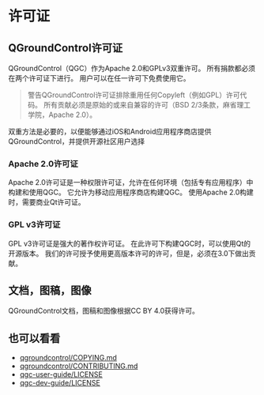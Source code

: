 # 许可证

## QGroundControl许可证

QGroundControl（QGC）作为Apache 2.0和GPLv3双重许可。 所有捐款都必须在两个许可证下进行。 用户可以在任一许可下免费使用它。

> 警告QGroundControl许可证排除重用任何Copyleft（例如GPL）许可代码。 所有贡献必须是原始的或来自兼容的许可（BSD 2/3条款，麻省理工学院，Apache 2.0）。

双重方法是必要的，以便能够通过iOS和Android应用程序商店提供QGroundControl，并提供开源社区用户选择

### Apache 2.0许可证

Apache 2.0许可证是一种权限许可证，允许在任何环境（包括专有应用程序）中构建和使用QGC。 它允许为移动应用程序商店构建QGC。 使用Apache 2.0构建时，需要商业Qt许可证。

### GPL v3许可证

GPL v3许可证是强大的著作权许可证。 在此许可下构建QGC时，可以使用Qt的开源版本。 我们的许可授予使用更高版本许可的许可，但是，必须在3.0下做出贡献。

## 文档，图稿，图像

QGroundControl文档，图稿和图像根据CC BY 4.0获得许可。

## 也可以看看 

* [qgroundcontrol/COPYING.md](https://github.com/mavlink/qgroundcontrol/blob/master/COPYING.md)
* [qgroundcontrol/CONTRIBUTING.md](https://github.com/mavlink/qgroundcontrol/blob/master/CONTRIBUTING.md)
* [qgc-user-guide/LICENSE](https://github.com/mavlink/qgc-user-guide/blob/master/LICENSE)
* [qgc-dev-guide/LICENSE](https://github.com/mavlink/qgc-dev-guide/blob/master/LICENSE)